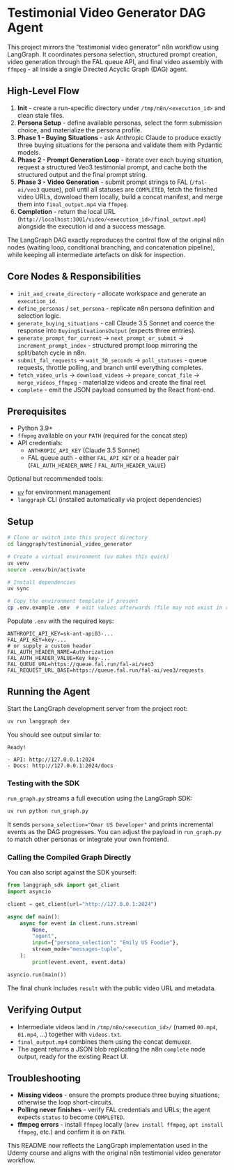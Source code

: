 # Testimonial Video Generator DAG Agent

This project mirrors the "testimonial video generator" n8n workflow using LangGraph. It coordinates persona selection, structured prompt creation, video generation through the FAL queue API, and final video assembly with `ffmpeg` - all inside a single Directed Acyclic Graph (DAG) agent.

## High-Level Flow

1. **Init** - create a run-specific directory under `/tmp/n8n/<execution_id>` and clean stale files.
2. **Persona Setup** - define available personas, select the form submission choice, and materialize the persona profile.
3. **Phase 1 - Buying Situations** - ask Anthropic Claude to produce exactly three buying situations for the persona and validate them with Pydantic models.
4. **Phase 2 - Prompt Generation Loop** - iterate over each buying situation, request a structured Veo3 testimonial prompt, and cache both the structured output and the final prompt string.
5. **Phase 3 - Video Generation** - submit prompt strings to FAL (`/fal-ai/veo3` queue), poll until all statuses are `COMPLETED`, fetch the finished video URLs, download them locally, build a concat manifest, and merge them into `final_output.mp4` via `ffmpeg`.
6. **Completion** - return the local URL (`http://localhost:3001/video/<execution_id>/final_output.mp4`) alongside the execution id and a success message.

The LangGraph DAG exactly reproduces the control flow of the original n8n nodes (waiting loop, conditional branching, and concatenation pipeline), while keeping all intermediate artefacts on disk for inspection.

## Core Nodes & Responsibilities

- `init_and_create_directory` - allocate workspace and generate an `execution_id`.
- `define_personas` / `set_persona` - replicate n8n persona definition and selection logic.
- `generate_buying_situations` - call Claude 3.5 Sonnet and coerce the response into `BuyingSituationsOutput` (expects three entries).
- `generate_prompt_for_current` -> `next_prompt_or_submit` -> `increment_prompt_index` - structured prompt loop mirroring the split/batch cycle in n8n.
- `submit_fal_requests` -> `wait_30_seconds` -> `poll_statuses` - queue requests, throttle polling, and branch until everything completes.
- `fetch_video_urls` -> `download_videos` -> `prepare_concat_file` -> `merge_videos_ffmpeg` - materialize videos and create the final reel.
- `complete` - emit the JSON payload consumed by the React front-end.

## Prerequisites

- Python 3.9+
- `ffmpeg` available on your `PATH` (required for the concat step)
- API credentials:
  - `ANTHROPIC_API_KEY` (Claude 3.5 Sonnet)
  - FAL queue auth - either `FAL_API_KEY` or a header pair (`FAL_AUTH_HEADER_NAME` / `FAL_AUTH_HEADER_VALUE`)

Optional but recommended tools:

- [`uv`](https://github.com/astral-sh/uv) for environment management
- `langgraph` CLI (installed automatically via project dependencies)

## Setup

```bash
# Clone or switch into this project directory
cd langgraph/testimonial_video_generator

# Create a virtual environment (uv makes this quick)
uv venv
source .venv/bin/activate

# Install dependencies
uv sync

# Copy the environment template if present
cp .env.example .env  # edit values afterwards (file may not exist in repo)
```

Populate `.env` with the required keys:

```
ANTHROPIC_API_KEY=sk-ant-api03-...
FAL_API_KEY=key-...
# or supply a custom header
FAL_AUTH_HEADER_NAME=Authorization
FAL_AUTH_HEADER_VALUE=Key key-...
FAL_QUEUE_URL=https://queue.fal.run/fal-ai/veo3
FAL_REQUEST_URL_BASE=https://queue.fal.run/fal-ai/veo3/requests
```

## Running the Agent

Start the LangGraph development server from the project root:

```bash
uv run langgraph dev
```

You should see output similar to:

```
Ready!

- API: http://127.0.0.1:2024
- Docs: http://127.0.0.1:2024/docs
```

### Testing with the SDK

`run_graph.py` streams a full execution using the LangGraph SDK:

```bash
uv run python run_graph.py
```

It sends `persona_selection="Omar US Developer"` and prints incremental events as the DAG progresses. You can adjust the payload in `run_graph.py` to match other personas or integrate your own frontend.

### Calling the Compiled Graph Directly

You can also script against the SDK yourself:

```python
from langgraph_sdk import get_client
import asyncio

client = get_client(url="http://127.0.0.1:2024")

async def main():
    async for event in client.runs.stream(
        None,
        "agent",
        input={"persona_selection": "Emily US Foodie"},
        stream_mode="messages-tuple",
    ):
        print(event.event, event.data)

asyncio.run(main())
```

The final chunk includes `result` with the public video URL and metadata.

## Verifying Output

- Intermediate videos land in `/tmp/n8n/<execution_id>/` (named `00.mp4`, `01.mp4`, ...) together with `videos.txt`.
- `final_output.mp4` combines them using the concat demuxer.
- The agent returns a JSON blob replicating the n8n `complete` node output, ready for the existing React UI.

## Troubleshooting

- **Missing videos** - ensure the prompts produce three buying situations; otherwise the loop short-circuits.
- **Polling never finishes** - verify FAL credentials and URLs; the agent expects `status` to become `COMPLETED`.
- **ffmpeg errors** - install `ffmpeg` locally (`brew install ffmpeg`, `apt install ffmpeg`, etc.) and confirm it is on `PATH`.

This README now reflects the LangGraph implementation used in the Udemy course and aligns with the original n8n testimonial video generator workflow.

